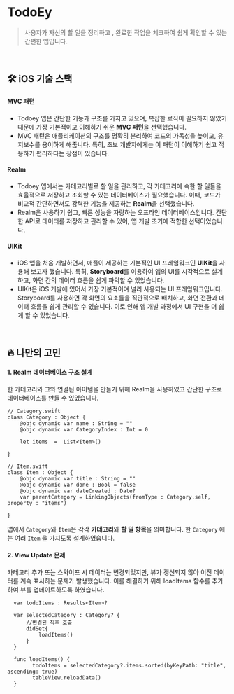 # TodoEy
> 사용자가 자신의 할 일을 정리하고 , 완료한 작업을 체크하여 쉽게 확인할 수 있는 간편한 앱입니다.

<br>

## 🛠️ iOS 기술 스택

#### MVC 패턴
- Todoey 앱은 간단한 기능과 구조를 가지고 있으며, 복잡한 로직이 필요하지 않았기 때문에 가장 기본적이고 이해하기 쉬운 **MVC 패턴**을 선택했습니다.
- MVC 패턴은 애플리케이션의 구조를 명확히 분리하여 코드의 가독성을 높이고, 유지보수를 용이하게 해줍니다. 특히, 초보 개발자에게는 이 패턴이 이해하기 쉽고 적용하기 편리하다는 장점이 있습니다.

#### Realm
- Todoey 앱에서는 카테고리별로 할 일을 관리하고, 각 카테고리에 속한 할 일들을 효율적으로 저장하고 조회할 수 있는 데이터베이스가 필요했습니다. 이때, 코드가 비교적 간단하면서도 강력한 기능을 제공하는 **Realm**을 선택했습니다.
- Realm은 사용하기 쉽고, 빠른 성능을 자랑하는 오프라인 데이터베이스입니다. 간단한 API로 데이터를 저장하고 관리할 수 있어, 앱 개발 초기에 적합한 선택이었습니다.

#### UIKit
- iOS 앱을 처음 개발하면서, 애플이 제공하는 기본적인 UI 프레임워크인 **UIKit**을 사용해 보고자 했습니다. 특히, **Storyboard**를 이용하여 앱의 UI를 시각적으로 설계하고, 화면 간의 데이터 흐름을 쉽게 파악할 수 있었습니다.
- UIKit은 iOS 개발에 있어서 가장 기본적이며 널리 사용되는 UI 프레임워크입니다. Storyboard를 사용하면 각 화면의 요소들을 직관적으로 배치하고, 화면 전환과 데이터 흐름을 쉽게 관리할 수 있습니다. 이로 인해 앱 개발 과정에서 UI 구현을 더 쉽게 할 수 있었습니다.



<br>

## 🔥 나만의 고민

#### 1. Realm 데이터베이스 구조 설계

한 카테고리와 그와 연결된 아이템을 만들기 위해 Realm을 사용하였고 간단한 구조로 데이터베이스를 만들 수 있었습니다.

```
// Category.swift
class Category : Object {
    @objc dynamic var name : String = ""
    @objc dynamic var CategoryIndex : Int = 0
    
    let items  =  List<Item>()
    
}

// Item.swift
class Item : Object {
    @objc dynamic var title : String = ""
    @objc dynamic var done : Bool = false
    @objc dynamic var dateCreated : Date?
    var parentCategory = LinkingObjects(fromType : Category.self, property : "items")
    
}

```
앱에서 `Category`와 `Item`은 각각 **카테고리**와 **할 일 항목**을 의미합니다.
한 `Category` 에는 여러 `Item` 을 가지도록 설계하였습니다.


#### 2. View Update 문제

카테고리 추가 또는 스와이프 시 데이터는 변경되었지만, 뷰가 갱신되지 않아 이전 데이터를 계속 표시하는 문제가 발생했습니다. 이를 해결하기 위해 loadItems 함수를 추가하여 뷰를 업데이트하도록 하였습니다.

```
  var todoItems : Results<Item>?
  
  var selectedCategory : Category? {
      //변경된 직후 호출
      didSet{
          loadItems()
      }
  }
  
  func loadItems() {
        todoItems = selectedCategory?.items.sorted(byKeyPath: "title", ascending: true)
        tableView.reloadData()
  }


```

